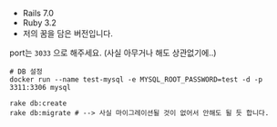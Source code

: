 - Rails 7.0 
- Ruby 3.2
- 저의 꿈을 담은 버전입니다.

port는 `3033` 으로 해주세요. (사실 아무거나 해도 상관없기에..)

```shell
# DB 설정
docker run --name test-mysql -e MYSQL_ROOT_PASSWORD=test -d -p 3311:3306 mysql

rake db:create
rake db:migrate # --> 사실 마이그레이션될 것이 없어서 안해도 될 듯 합니다.
```
